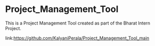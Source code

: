 # Project_Management_Tool
This is a Project Management Tool created as part of the Bharat Intern Project.

link:https://github.com/KalyaniPerala/Project_Management_Tool_main

